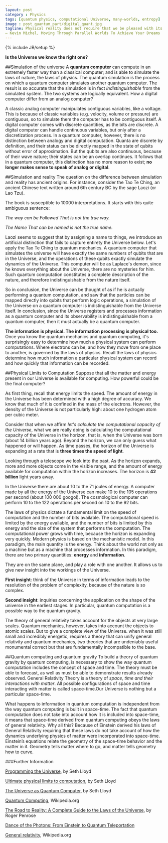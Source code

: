 ```yaml
---
layout: post
category : Physics
tags: [quantum physics, computational Universe, many-worlds, entropy]
image : post_quantum_part/digital_quant.jpg
tagline: Physical reality does not require that we be pleased with its mechanism- 
― Kevin Michel, Moving Through Parallel Worlds To Achieve Your Dreams
---
```

{% include JB/setup %}

**Is the Universe we know the right one?**
<!--more-->

##Simulation of the universe
A **quantum computer** can compute in an extremely faster way than a classical computer; and is able to simulate the laws of nature, the laws of physics.
The quantum simulation is the process on which a quantum computer simulates another quantum computer. The result is so accurate that the simulation is in fact *indistinguishable* from the simulated system. The two systems are logically equivalent.
How a digital computer differ from an analog computer?

A classic analog computer manipulates contiguous variables, like a voltage. This is because of classic variables (e.g. velocity, volume or pressure) are contiguous, so to simulate them the computer has to be contiguous itself. A digital computer comes with discrete quantities, as the bits are discrete. A digital computer can handle continuous variables, but only after a discretization process.
In a quantum computer, however, there is no distinction between analogy and digital computation. Quanta are discrete by definition, and their status can be directly mapped in the state of qubits without error of approximation. But the qubits are also continuous, because of their wave nature; their states can be an overlap continues. It follows that in a quantum computer, this distinction has no more reason to exist; **no longer makes sense to speak of analog or digital**.

##Simulation and reality
The question on the difference between simulation and reality has ancient origins.
For instance, consider the Tao Te Ching, an ancient Chinese text written around 6th century BC by the sage Laozi (or Lao Tzu).

The book is susceptible to 10000 interpretations. It starts with this quite ambiguous sentence:

*The way can be Followed That is not the true way.*

*The Name That can be named is not the true name.*

Laozi seems to suggest that by assigning a name to things, we introduce an artificial distinction that fails to capture entirety the Universe below. 
Let's apply the Tao Te Ching to quantum mechanics. A quantum computer that simulates the universe will have exactly the same numbers of qubits that are in the Universe, and the operations of these qubits exactly simulate the dynamics of the Universe. This computer will be as Laplace's demon, since he knows everything about the Universe, there are no mysteries for him.
Such quantum computation constitutes a complete description of the nature, and therefore indistinguishable from the nature itself.

So in conclusion, the Universe can be thought of as if he is actually performing a quantum computation, and saw that the particles can be mapped directly into qubits that perform logic operations, a simulation of the Universe on a quantum computer is indistinguishable from the Universe itself.
In conclusion, since the Universe registers and processes information as a quantum computer and its observability is indistinguishable from a quantum computer, then it must actually be a quantum computer.

**The information is physical. The information processing is physical too.** Once you know the quantum mechanics and quantum computing, it's surprisingly easy to determine how much a physical system can perform computations.
Where electrons can be, and how they move from one place to another, is governed by the laws of physics. Recall the laws of physics determine how much information a particular physical system can record and how quickly that information can be recorded.


##Physical Limits to Computation
Suppose that all the matter and energy present in our Universe is available for computing. How powerful could be the final computer?

As first thing, recall that energy limits the speed. The amount of energy in the Universe has been determined with a high degree of accuracy. We know that much of it is confined in the mass of the electrons. However, the density of the Universe is not particularly high: about one hydrogen atom per cubic meter.

Consider that when we affirm *let's calculate the computational capacity of the Universe*, what we are really doing is calculating the computational capacity of the Universe in the horizon, that is, when the Universe was born (about 14 billion years ago). Beyond the horizon, we can only guess what happened or will happen. As time passes, the horizon of the Universe is expanding at a rate that is **three times the speed of light**.

Looking through a telescope we look into the past. As the horizon expands, more and more objects come in the visible range, and the amount of energy available for computation within the horizon increases. The horizon is **42 billion** light years away.

In the Universe there are about 10 to the 71 joules of energy. A computer made by all the energy of the Universe can make 10 to the 105 operations per second (about 100 000 googol).
The cosmological computer can perform 10 to the 122 operations per second on 10 to the 92 bits.

The laws of physics dictate a fundamental limit on the speed of computation and the number of bits available. The computational speed is limited by the energy available, and the number of bits is limited by this energy and the size of the system that performs the computation.
The computational power grows with time, because the horizon is expanding very quickly. Modern physics is based on the mechanistic model. In this paradigm, the main quantity is the energy. Think about the world not only as a machine but as a machine that processes information. In this paradigm, there are two primary quantities: **energy** and **information**.

They are on the same plane, and play a role with one another. It allows us to give new insight into the workings of the Universe.

**First insight**: think of the Universe in terms of information leads to the resolution of the problem of complexity, because of the nature is so complex.

**Second insight**: inquiries concerning the application on the shape of the universe in the earliest stages. In particular, quantum computation is a possible way to the quantum gravity.

The theory of general relativity takes account for the objects at very large scales. Quantum mechanics, however, takes into account the objects to atomic scales. But to give a complete view of the Universe. when it was still small and incredibly energetic, requires a theory that can unify general relativity and quantum mechanics, two theories that are undeniably useful monumental correct but that are fundamentally incompatible to the base.

##Quantum computing and quantum gravity
To build a theory of quantum gravity by quantum computing, is necessary to show the way quantum computation includes the concept of space and time. The theory must be able to forecast, as well as must be able to demonstrate results already observed.
General Relativity Theory is a theory of *space, time and their interactions with matter*. All possible configurations of space and time interacting with matter is called space-time.Our Universe is nothing but a particular space-time.

What happens to information in quantum computation is independent from the way quantum computing is built in space-time. The fact that quantum computation does not take into account how it is included into space-time, it means that space-time derived from quantum computing obeys the laws of general relativity.
Why all this? Because of Einstein derived his laws of General Relativity requiring that these laws do not take account of how the dynamics underlying physics of matter were incorporated into space-time. Einstein’s equations relate the geometry of the space-time behavior and the matter in it. Geometry tells matter where to go, and matter tells  geometry how to curve.


###Further Information

[Programming the Universe](http://www.amazon.com/Programming-Universe-Quantum-Computer-Scientist/dp/1400033861), by Seth Lloyd

[Ultimate physical limits to computation](http://www.nature.com/nature/journal/v406/n6799/full/4061047a0.html), by Seth Lloyd

[The Universe as Quantum Computer](http://arxiv.org/abs/1312.4455), by Seth Lloyd

[Quantum Computing](http://en.wikipedia.org/wiki/Quantum_computing), Wikipedia.org

[The Road to Reality: A Complete Guide to the Laws of the Universe](http://books.google.ie/books/about/The_Road_to_Reality.html?id=jjG_ngEACAAJ&redir_esc=y), by Roger Penrose

[Dance of the Photons: From Einstein to Quantum Teleportation](http://books.google.ie/books/about/Dance_of_the_Photons.html?id=HhGfPAAACAAJ&redir_esc=y)

[General relativity](http://en.wikipedia.org/wiki/General_relativity), Wikipedia.org